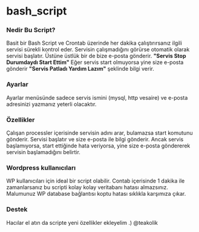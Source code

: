 # bash_script
### Nedir Bu Script?
Basit bir Bash Script ve Crontab üzerinde her dakika çalıştırırsanız ilgili servisi sürekli kontrol eder. Servisin çalışmadığını görürse otomatik olarak servisi başlatır. Üstüne üstlük bir de bize e-posta gönderir. **"Servis Stop Durumdaydı Start Ettim"** Eğer servis start olmuyorsa yine size e-posta gönderir **"Servis Patladı Yardım Lazım"** şeklinde bilgi verir.

### Ayarlar
Ayarlar menüsünde sadece servis ismini (mysql, http vesaire) ve e-posta adresinizi yazmanız yeterli olacaktır. 

### Özellikler
Çalışan processler içerisinde servisin adını arar, bulamazsa start komutunu gönderir. Servisi başlatır ve size e-posta ile bilgi gönderir. Ancak servis başlamıyorsa, start ettiğinde hata veriyorsa, yine size e-posta göndererek servisin başlamadığını belirtir. 

### Wordpress kullanıcıları
WP kullanıcıları için ideal bir script olabilir. Contab içerisinde 1 dakika ile zamanlarsanız bu scripti kolay kolay veritabanı hatası almazsınız. Malumunuz WP database bağlantısı koptu hatası sıklıkla karşımıza çıkar. 

### Destek
Hacılar el atın da scripte yeni özellikler ekleyelim .) @teakolik
